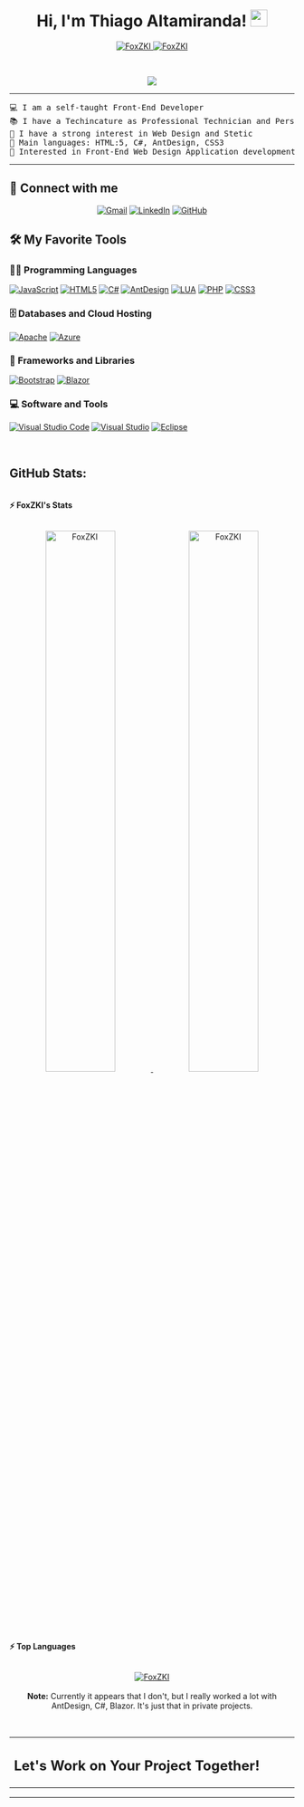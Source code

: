 <h1 align="center">
Hi, I'm Thiago Altamiranda!
	<a href="https://github.com/FoxZKI" target="_self">
		<img src="https://media.giphy.com/media/hvRJCLFzcasrR4ia7z/giphy.gif" width="30">
	</a>
</h1>
<p align="center">
	<a href="https://github.com/FoxZKI">
		<img src="https://komarev.com/ghpvc/?username=FoxZKI&label=Profile%20views&color=0e75b6&style=flat" alt="FoxZKI" />
	</a>
	<a href="https://github.com/FoxZKI">
		<img src="https://img.shields.io/github/followers/FoxZKI?label=Followers" alt="FoxZKI" />
	</a>
</p>
<br/>
<p align="center">
	<a href="https://github.com/FoxZKI">
		<img src="https://readme-typing-svg.herokuapp.com?lines=Professional+and+Personnel;Technician;Web+Developer;Freelancer;%20Enthusiastic;Always%20learning%20new%20things&center=true&width=380&height=45">
	</a>
</p>

<hr>

<pre>
💻 I am a self-taught Front-End Developer
📚 I have a Techincature as Professional Technician and Personnel in Computer Science in Argentina
📝 I have a strong interest in Web Design and Stetic
🌟 Main languages: HTML:5, C#, AntDesign, CSS3
🚩 Interested in Front-End Web Design Application development.</a>
</pre>
<hr>

## 🤝 Connect with me
<p align="center">
	<a href="mailto:taltamiranda@eest1chivilcoy.edu.ar"><img img src="https://img.shields.io/badge/Gmail-D14836?style=for-the-badge&logo=gmail&logoColor=white" alt="Gmail"/></a>
	<a href="https://www.linkedin.com/in/thiago-altamiranda-b760b12aa/a/"><img src="https://img.shields.io/badge/linkedin-%230077B5.svg?style=for-the-badge&logo=linkedin&logoColor=white" alt="LinkedIn"/></a>
	<a href="https://github.com/FoxZKI"><img src="https://img.shields.io/badge/github-%23121011.svg?style=for-the-badge&logo=github&logoColor=white" alt="GitHub"/></a>
</p>

## 🛠️ My Favorite Tools

### 👨‍💻 Programming Languages

<p>
    <a href="https://github.com/FoxZKI"><img alt="JavaScript" src="https://img.shields.io/badge/javascript-%23323330.svg?style=for-the-badge&logo=javascript&logoColor=%23F7DF1E"></a>
    <a href="https://github.com/FoxZKI"><img alt="HTML5" src="https://img.shields.io/badge/html5-%23E34F26.svg?style=for-the-badge&logo=html5&logoColor=white"></a>
    <a href="https://github.com/FoxZKI"><img alt="C#" src="https://img.shields.io/badge/c%23-%23239120.svg?style=for-the-badge&logo=csharp&logoColor=white"></a>
    <a href="https://github.com/FoxZKI"><img alt="AntDesign" src="https://img.shields.io/badge/-AntDesign-%230170FE?style=for-the-badge&logo=ant-design&logoColor=white"></a>
    <a href="https://github.com/FoxZKI"><img alt="LUA" src="https://img.shields.io/badge/lua-%232C2D72.svg?style=for-the-badge&logo=lua&logoColor=white"></a>
    <a href="https://github.com/FoxZKI"><img alt="PHP" src="https://img.shields.io/badge/php-%23777BB4.svg?style=for-the-badge&logo=php&logoColor=white"></a>
    <a href="https://github.com/FoxZKI"><img alt="CSS3" src="https://img.shields.io/badge/css3-%231572B6.svg?style=for-the-badge&logo=css3&logoColor=white"></a>
</p>

### 🗄️ Databases and Cloud Hosting

<p>
    <a href="https://github.com/FoxZKI"><img alt="Apache" src ="https://img.shields.io/badge/apache-%23D42029.svg?style=for-the-badge&logo=apache&logoColor=white"></a>
    <a href="https://github.com/FoxZKI"><img alt="Azure" src ="https://img.shields.io/badge/azure-%230072C6.svg?style=for-the-badge&logo=microsoftazure&logoColor=white"></a>
</p>

### 🧰 Frameworks and Libraries

<p>
    <a href="https://github.com/FoxZKI"><img alt="Bootstrap" src="https://img.shields.io/badge/bootstrap-%238511FA.svg?style=for-the-badge&logo=bootstrap&logoColor=white"></a>
    <a href="https://github.com/FoxZKI"><img alt="Blazor" src="https://img.shields.io/badge/blazor-%235C2D91.svg?style=for-the-badge&logo=blazor&logoColor=white"></a>
</p>

### 💻 Software and Tools

<p>
    <a href="https://github.com/FoxZKI"><img alt="Visual Studio Code" src="https://img.shields.io/badge/Visual%20Studio%20Code-0078d7.svg?style=for-the-badge&logo=visual-studio-code&logoColor=white"></a>
    <a href="https://github.com/FoxZKI"><img alt="Visual Studio" src="https://img.shields.io/badge/Visual%20Studio-5C2D91.svg?style=for-the-badge&logo=visual-studio&logoColor=white"></a>
    <a href="https://github.com/FoxZKI"><img alt="Eclipse" src="https://img.shields.io/badge/Eclipse-FE7A16.svg?style=for-the-badge&logo=Eclipse&logoColor=white"></a>
</p>
</br>




## GitHub Stats:

<br/>
<summary><b>⚡ FoxZKI's Stats</b></summary>
<br/>
<p align="center">
	<a href="https://github.com/FoxZKI">
	<img width="49.5%" src="https://github-readme-stats.vercel.app/api?username=FoxZKI&show_icons=true" alt="FoxZKI">
	<img width="49.5%" src="https://github-readme-streak-stats.herokuapp.com/?user=FoxZKI" alt="FoxZKI">
	</a>
	<br/>
</p>
<br/>

<summary><b>⚡ Top Languages</b></summary>
<br/>

<p align="center">
	<a href="https://github.com/FoxZKI">
	<img src="https://github-readme-stats.vercel.app/api/top-langs/?username=foxzki&langs_count=8&layout=compact" alt="FoxZKI">
	</a>
	<br/>
<br/>
<b>Note:</b> Currently it appears that I don't, but I really worked a lot with AntDesign, C#, Blazor. It's just that in private projects.
</p>
<br/>

<table style="border: none">
  <tr>
  <td width="50%" valign="top">

## Let's Work on Your Project Together!
  </td>
  </tr>
</table>

------
